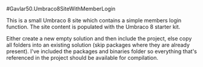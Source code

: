 #Gavlar50.Umbraco8SiteWithMemberLogin

This is a small Umbraco 8 site which contains a simple members login function. The site content is populated with the Umbraco 8 starter kit. 

Either create a new empty solution and then include the project, else copy all folders into an existing solution (skip packages where they are already present). I've included the packages and binaries folder so everything that's referenced in the project should be available for compilation.
